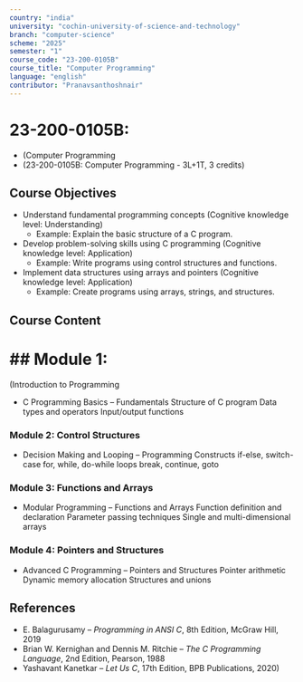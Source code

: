 ```yaml
---
country: "india"
university: "cochin-university-of-science-and-technology"
branch: "computer-science"
scheme: "2025"
semester: "1"
course_code: "23-200-0105B"
course_title: "Computer Programming"
language: "english"
contributor: "Pranavsanthoshnair"
---
```


# 23-200-0105B: 
  - (Computer Programming
  - (23-200-0105B: Computer Programming - 3L+1T, 3 credits)
## Course Objectives

* Understand fundamental programming concepts (Cognitive knowledge level: Understanding)
    - Example: Explain the basic structure of a C program.
* Develop problem-solving skills using C programming (Cognitive knowledge level: Application)
    - Example: Write programs using control structures and functions.
* Implement data structures using arrays and pointers (Cognitive knowledge level: Application)
    - Example: Create programs using arrays, strings, and structures.

## Course Content
# ## Module 1:
  (Introduction to Programming

* C Programming Basics – Fundamentals
  Structure of C program
  Data types and operators
  Input/output functions

### Module 2: Control Structures
* Decision Making and Looping – Programming Constructs
  if-else, switch-case
  for, while, do-while loops
  break, continue, goto

### Module 3: Functions and Arrays
* Modular Programming – Functions and Arrays
  Function definition and declaration
  Parameter passing techniques
  Single and multi-dimensional arrays

### Module 4: Pointers and Structures
* Advanced C Programming – Pointers and Structures
  Pointer arithmetic
  Dynamic memory allocation
  Structures and unions

## References

* E. Balagurusamy – *Programming in ANSI C*, 8th Edition, McGraw Hill, 2019
* Brian W. Kernighan and Dennis M. Ritchie – *The C Programming Language*, 2nd Edition, Pearson, 1988
* Yashavant Kanetkar – *Let Us C*, 17th Edition, BPB Publications, 2020)
